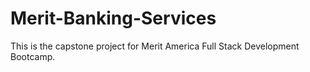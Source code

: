 # Merit-Banking-Services

This is the capstone project for Merit America Full Stack Development Bootcamp.